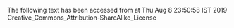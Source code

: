The following text has been accessed from at Thu Aug 8 23:50:58 IST 2019
Creative_Commons_Attribution-ShareAlike_License
